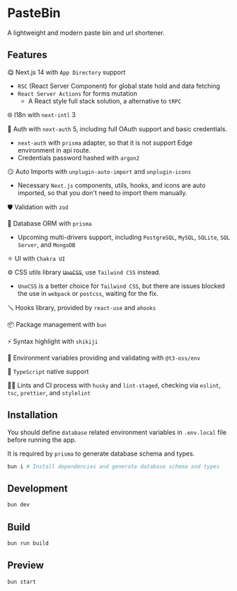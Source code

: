 # PasteBin

A lightweight and modern paste bin and url shortener.

## Features

:yum: Next.js 14 with `App Directory` support
  - `RSC` (React Server Component) for global state hold and data fetching
  - `React Server Actions` for forms mutation
    - A React style full stack solution, a alternative to `tRPC`

:globe_with_meridians: I18n with `next-intl` 3 

:closed_lock_with_key: Auth with `next-auth` 5, including full OAuth support and basic credentials.
  - `next-auth` with `prisma` adapter, so that it is not support Edge environment in api route.
  - Credentials password hashed with `argon2`

:smirk: Auto Imports with `unplugin-auto-import` and `unplugin-icons`
  - Necessary `Next.js` components, utils, hooks, and icons are auto imported, so that you don't need to import them manually.

:shield: Validation with `zod`

:gem: Database ORM with `prisma`
  - Upcoming multi-drivers support, including `PostgreSQL`, `MySQL`, `SQLite`, `SQL Server`, and `MongoDB`

:atom_symbol: UI with `Chakra UI`

:gear: CSS utils library ~~`UnoCSS`~~, use `Tailwind CSS` instead.
  - `UnoCSS` is a better choice for `Tailwind CSS`, but there are issues blocked the use in `webpack` or `postcss`, waiting for the fix.

:screwdriver: Hooks library, provided by `react-use` and `ahooks`

:package: Package management with `bun`

:zap: Syntax highlight with `shikiji`

:nazar_amulet: Environment variables providing and validating with `@t3-oss/env`

:rainbow: `TypeScript` native support

:policeman: Lints and CI process with `husky` and `lint-staged`, checking via `eslint`, `tsc`, `prettier`, and `stylelint`

## Installation

You should define `database` related environment variables  in `.env.local` file before running the app.

It is required by `prisma` to generate database schema and types.

```bash
bun i # Install dependencies and generate database schema and types
```

## Development

```bash
bun dev
```

## Build

```bash
bun run build
```

## Preview

```bash
bun start
```
